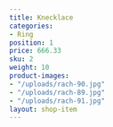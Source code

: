 ```yaml
---
title: Knecklace
categories:
- Ring
position: 1
price: 666.33
sku: 2
weight: 10
product-images:
- "/uploads/rach-90.jpg"
- "/uploads/rach-89.jpg"
- "/uploads/rach-91.jpg"
layout: shop-item
---
```


